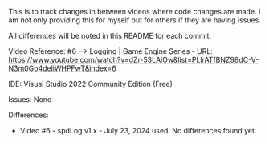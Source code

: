 This is to track changes in between videos where code changes are made. I am not only providing this for myself but for others if they are having issues.

All differences will be noted in this README for each commit.

Video Reference:
#6 --> Logging | Game Engine Series - URL: https://www.youtube.com/watch?v=dZr-53LAlOw&list=PLlrATfBNZ98dC-V-N3m0Go4deliWHPFwT&index=6

IDE: Visual Studio 2022 Community Edition (Free)

Issues: None

Differences:

- Video #6 - spdLog v1.x - July 23, 2024 used. No differences found yet.